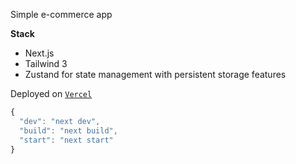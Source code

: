 Simple e-commerce app

**Stack**
- Next.js
- Tailwind 3
- Zustand for state management with persistent storage features

Deployed on [`Vercel`](https://hamham.vercel.app/)

```js
{
  "dev": "next dev",
  "build": "next build",
  "start": "next start"
}
```

